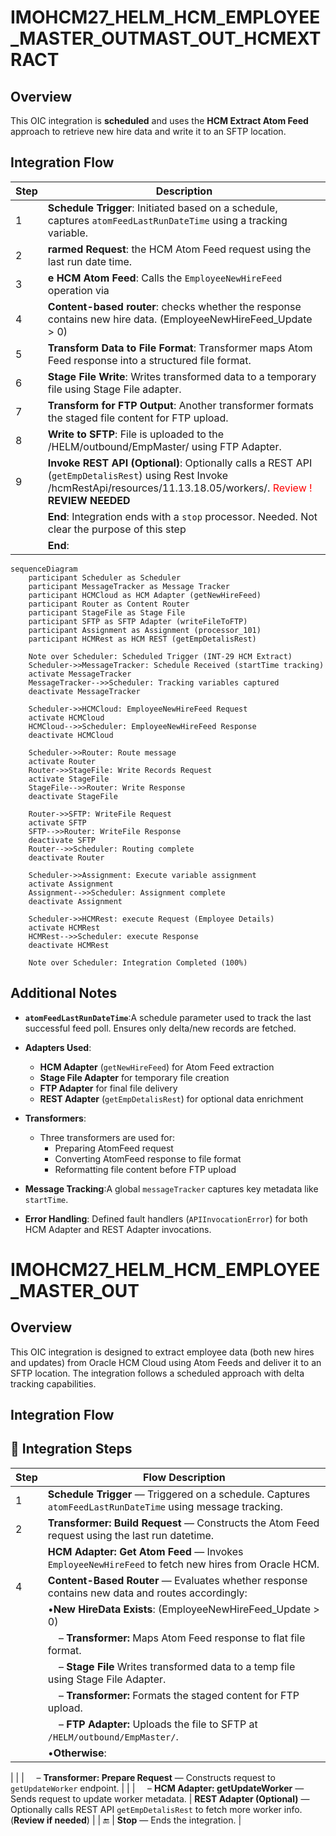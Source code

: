 # IMOHCM27_HELM_HCM_EMPLOYEE_MASTER_OUTMAST_OUT_HCMEXTRACT
## Overview
This OIC integration is **scheduled** and uses the **HCM Extract Atom Feed** approach to retrieve new hire data and write it to an SFTP location.

## Integration Flow
| Step  | Description                                                                                                                                        |
| ----- | -------------------------------------------------------------------------------------------------------------------------------------------------- |
| 1 | **Schedule Trigger**: Initiated based on a schedule, captures `atomFeedLastRunDateTime` using a tracking variable.       |
| 2 | **rarmed Request**: the HCM Atom Feed request using the last run date time.                       |
| 3 | **e HCM Atom Feed**: Calls the `EmployeeNewHireFeed` operation via                     |
| 4 | **Content-based router**: checks whether the response contains new hire data. (EmployeeNewHireFeed_Update > 0)                        |
| 5 | **Transform Data to File Format**: Transformer maps Atom Feed response into a structured file format.                     |
| 6 | **Stage File Write**: Writes transformed data to a temporary file using Stage File adapter.                               |
| 7 | **Transform for FTP Output**: Another transformer formats the staged file content for FTP upload.                         |
| 8 | **Write to SFTP**: File is uploaded to the /HELM/outbound/EmpMaster/ using FTP Adapter.                                  |
| 9 | **Invoke REST API (Optional)**: Optionally calls a REST API (`getEmpDetalisRest`) using Rest Invoke /hcmRestApi/resources/11.13.18.05/workers/.  <font color='red'>Review !</font> **REVIEW NEEDED**
|    | **End**: Integration ends with a `stop` processor.   Needed. Not clear the purpose of this step</font>
|    | **End**:                                                                                      |

```mermaid 
sequenceDiagram
    participant Scheduler as Scheduler
    participant MessageTracker as Message Tracker
    participant HCMCloud as HCM Adapter (getNewHireFeed)
    participant Router as Content Router
    participant StageFile as Stage File 
    participant SFTP as SFTP Adapter (writeFileToFTP)
    participant Assignment as Assignment (processor_101)
    participant HCMRest as HCM REST (getEmpDetalisRest)

    Note over Scheduler: Scheduled Trigger (INT-29 HCM Extract)
    Scheduler->>MessageTracker: Schedule Received (startTime tracking)
    activate MessageTracker
    MessageTracker-->>Scheduler: Tracking variables captured
    deactivate MessageTracker

    Scheduler->>HCMCloud: EmployeeNewHireFeed Request
    activate HCMCloud
    HCMCloud-->>Scheduler: EmployeeNewHireFeed Response
    deactivate HCMCloud

    Scheduler->>Router: Route message
    activate Router
    Router->>StageFile: Write Records Request
    activate StageFile
    StageFile-->>Router: Write Response
    deactivate StageFile
    
    Router->>SFTP: WriteFile Request
    activate SFTP
    SFTP-->>Router: WriteFile Response
    deactivate SFTP
    Router-->>Scheduler: Routing complete
    deactivate Router

    Scheduler->>Assignment: Execute variable assignment
    activate Assignment
    Assignment-->>Scheduler: Assignment complete
    deactivate Assignment

    Scheduler->>HCMRest: execute Request (Employee Details)
    activate HCMRest
    HCMRest-->>Scheduler: execute Response
    deactivate HCMRest

    Note over Scheduler: Integration Completed (100%)
```


## Additional Notes

- **`atomFeedLastRunDateTime`**:A schedule parameter used to track the last successful feed poll. Ensures only delta/new records are fetched.
- **Adapters Used**:

  - **HCM Adapter** (`getNewHireFeed`) for Atom Feed extraction
  - **Stage File Adapter** for temporary file creation
  - **FTP Adapter** for final file delivery
  - **REST Adapter** (`getEmpDetalisRest`) for optional data enrichment
- **Transformers**:
  - Three transformers are used for:
    - Preparing AtomFeed request
    - Converting AtomFeed response to file format
    - Reformatting file content before FTP upload
- **Message Tracking**:A global `messageTracker` captures key metadata like `startTime`.
- **Error Handling**:
  Defined fault handlers (`APIInvocationError`) for both HCM Adapter and REST Adapter invocations.

# IMOHCM27_HELM_HCM_EMPLOYEE_MASTER_OUT
## Overview
This OIC integration is designed to extract employee data (both new hires and updates) from Oracle HCM Cloud using Atom Feeds and deliver it to an SFTP location. The integration follows a scheduled approach with delta tracking capabilities.

##  Integration Flow

## 🧭 Integration Steps

| Step  | Flow Description                              |
| ----- | -------------------------------------------------------------------------------------------------- |
| 1 | **Schedule Trigger** — Triggered on a schedule. Captures `atomFeedLastRunDateTime` using message tracking.  |
| 2 | **Transformer: Build Request** — Constructs the Atom Feed request using the last run datetime.           |
|  | **HCM Adapter: Get Atom Feed** — Invokes `EmployeeNewHireFeed` to fetch new hires from Oracle HCM.      |
| 4 | **Content-Based Router** — Evaluates whether response contains new data and routes accordingly:                                       |
|       |  •**New HireData Exists**:  (EmployeeNewHireFeed_Update > 0)                                                                                 |
|       | &nbsp;&nbsp;&nbsp;&nbsp;– **Transformer:** Maps Atom Feed response to flat file format.         |
|       | &nbsp;&nbsp;&nbsp;&nbsp;– **Stage File** Writes transformed data to a temp file using Stage File Adapter.  |
|       | &nbsp;&nbsp;&nbsp;&nbsp;– **Transformer:** Formats the staged content for FTP upload.           |
|       | &nbsp;&nbsp;&nbsp;&nbsp;– **FTP Adapter:** Uploads the file to SFTP at `/HELM/outbound/EmpMaster/`.                  |
|       | •**Otherwise**:                 
|
|       | &nbsp;&nbsp;&nbsp;&nbsp;– **Transformer: Prepare Request** — Constructs request to `getUpdateWorker` endpoint. |
|       | &nbsp;&nbsp;&nbsp;&nbsp;– **HCM Adapter: getUpdateWorker** — Sends request to update worker metadata.                  |  **REST Adapter (Optional)** — Optionally calls REST API `getEmpDetalisRest` to fetch more worker info. (**Review if needed**) |
| 🔚    |  **Stop** — Ends the integration.                                                            |
<!--stackedit_data:
eyJoaXN0b3J5IjpbLTE0MjQ3NTMyMDIsMzQ0MDc1MTY5LC0yMD
Q5NjkyODQ5LDEyNjEwNTAxMDQsMTMyNTQ3OTkwLC0xMDg5NjQ1
NTgzLDEyNTUwNjQxMjQsLTExNjMwMTcxMzcsMzYwMDgzNDQyLC
0xMDc4MjYwNzA1LC0xMTE0ODc2NjUxLC02MjIxNDQ3MTFdfQ==

-->